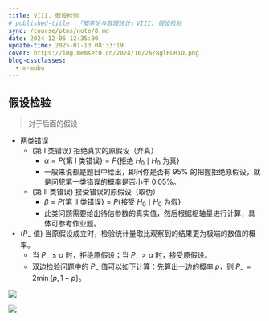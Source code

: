 ```yaml
---
title: VIII. 假设检验
# published-title: 「概率论与数理统计」VIII. 假设检验
sync: /course/ptms/note/8.md
date: 2024-12-06 12:35:00
update-time: 2025-01-13 08:33:19
cover: https://img.memset0.cn/2024/10/26/8glRUH1O.png
blog-cssclasses:
  - m-mubu
---
```


## 假设检验

> 对于后面的假设

- 两类错误
    - <span class="m-definition">(第 I 类错误)</span> 拒绝真实的原假设（弃真）
        - $\alpha=P\{ \text{第 I 类错误} \}=P\{ \text{拒绝 }H_{0} \mid H_{0}\text{ 为真} \}$
        - 一般来说都是题目中给出，即问你是否有 $95\%$ 的把握拒绝原假设，就是问犯第一类错误的概率是否小于 $0.05\%$。
    - <span class="m-definition">(第 II 类错误)</span> 接受错误的原假设（取伪）
        - $\beta=P\{ \text{第 II 类错误} \}=P \{ \text{接受 }H_{0} \mid H_{0} \text{ 为假} \}$
        - 此类问题需要给出待估参数的真实值，然后根据枢轴量进行计算，具体可参考作业题。
- <span class="m-definition">($P_-$ 值)</span> 当原假设成立时，检验统计量取比观察到的结果更为极端的数值的概率。
    - 当 $P_{-} \leq \alpha$ 时，拒绝原假设；当 $P_{-} > \alpha$ 时，接受原假设。
    - 双边检验问题中的 $P_{-}$ 值可以如下计算：先算出一边的概率 $p$，则 $P_{-} = 2 \min \{ p,1-p \}$。

![](https://img.memset0.cn/2025/01/13/Q2KcljXM.png)

![](https://img.memset0.cn/2025/01/13/9pFWgfcU.png)
